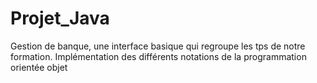 # Projet_Java
Gestion de banque, une interface basique qui regroupe les tps de notre formation. Implémentation des différents notations de la programmation orientée objet
